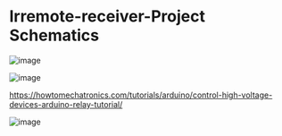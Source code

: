 # Irremote-receiver-Project Schematics

![image](https://user-images.githubusercontent.com/106468069/232862098-cf516905-d955-4361-ab20-e677ab96732b.png)

![image](https://user-images.githubusercontent.com/106468069/232863855-c25fc96d-7fba-4948-ad63-cd9f0d374379.png)

https://howtomechatronics.com/tutorials/arduino/control-high-voltage-devices-arduino-relay-tutorial/

![image](https://user-images.githubusercontent.com/106468069/233142146-d8a3c049-4438-461e-aa33-0d735fc47be1.png)
